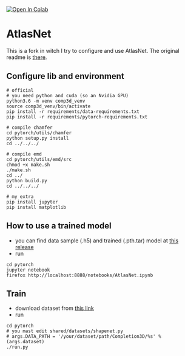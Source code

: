 [![Open In Colab](https://colab.research.google.com/assets/colab-badge.svg)](https://colab.research.google.com/drive/12pRi8IwOvYCW0doU3XQlN1DtIWLqc_vX?usp=sharing)

# AtlasNet
This is a fork in witch I try to configure and use AtlasNet. The original readme is [there](OLD_README.md).

## Configure lib and environment
```
# official
# you need python and cuda (so an Nvidia GPU)
python3.6 -m venv comp3d_venv
source comp3d_venv/bin/activate
pip install -r requirements/data-requirements.txt
pip install -r requirements/pytorch-requirements.txt

# compile chamfer
cd pytorch/utils/chamfer
python setup.py install
cd ../../../

# compile emd
cd pytorch/utils/emd/src
chmod +x make.sh
./make.sh
cd ../
python build.py
cd ../../../

# my extra
pip install jupyter
pip install matplotlib
```

## How to use a trained model

* you can find data sample (.h5) and trained (.pth.tar) model at [this release](https://github.com/nicolalandro/completion3d/releases/tag/0.1) 
* run
```
cd pytorch
jupyter notebook
firefox http://localhost:8888/notebooks/AtlasNet.ipynb
```

## Train

* download dataset from [this link](https://completion3d.stanford.edu/)
* run

```
cd pytorch
# you mast edit shared/datasets/shapenet.py 
# args.DATA_PATH = '/your/dataset/path/Completion3D/%s' % (args.dataset)
./run.py
```
